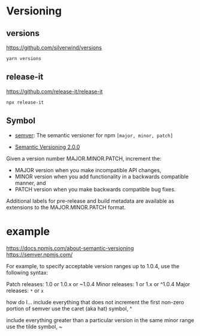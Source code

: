 # Versioning

## versions

https://github.com/silverwind/versions

```
yarn versions
```

## release-it

https://github.com/release-it/release-it

```
npx release-it
```

## Symbol

- [semver](https://docs.npmjs.com/misc/semver): The semantic versioner for npm `[major, minor, patch]`

- [Semantic Versioning 2.0.0](https://semver.org)

Given a version number MAJOR.MINOR.PATCH, increment the:

- MAJOR version when you make incompatible API changes,
- MINOR version when you add functionality in a backwards compatible manner, and
- PATCH version when you make backwards compatible bug fixes.

Additional labels for pre-release and build metadata are available as extensions to the MAJOR.MINOR.PATCH format.

# example

https://docs.npmjs.com/about-semantic-versioning
https://semver.npmjs.com/

For example, to specify acceptable version ranges up to 1.0.4, use the following syntax:

Patch releases: 1.0 or 1.0.x or ~1.0.4
Minor releases: 1 or 1.x or ^1.0.4
Major releases: `*` or `x`

how do I...
include everything that does not increment the first non-zero portion of semver
use the caret (aka hat) symbol, ^

include everything greater than a particular version in the same minor range
use the tilde symbol, ~

```

```
